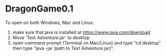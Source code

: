 # DragonGame0.1

To open on both Windows, Mac and Linux: 
1. make sure that java is installed at https://www.java.com/download 
2. Move 'Text Adventure.jar' to desktop
2. open command prompt (Terminal on Mac/Linux) and type "cd desktop" then type "java -jar (path to Text Adventure.jar)".
